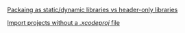 [Packaing as static/dynamic libraries vs header-only libraries](../software-engineering/header-only-libraries.md)

[Import projects without a *.xcodeproj* file](../software-engineering/import-projects-without-xcodeproj-file.md)

